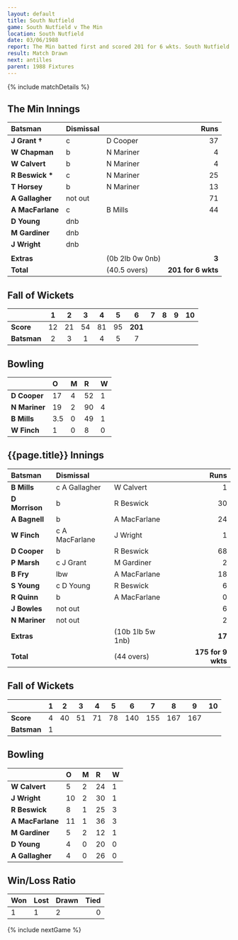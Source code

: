 ```yaml
---
layout: default
title: South Nutfield
game: South Nutfield v The Min
location: South Nutfield
date: 03/06/1988
report: The Min batted first and scored 201 for 6 wkts. South Nutfield were 175 for 9 wkts when time ran out
result: Match Drawn
next: antilles
parent: 1988 Fixtures
---
```


{% include matchDetails %}

## The Min Innings

| Batsman | Dismissal |  | Runs |
|:---|:---|---|---:|
| **J Grant &#8224;** | c | D Cooper | 37 |
| **W Chapman** | b | N Mariner | 4 |
| **W Calvert** | b | N Mariner | 4 |
| **R Beswick &#42;** | c | N Mariner | 25 |
| **T Horsey** | b  | N Mariner | 13 |
| **A Gallagher** | not out |  | 71 |
| **A MacFarlane** | c | B Mills | 44 |
| **D Young** | dnb |  |  |
| **M Gardiner** | dnb |  |  |
| **J Wright** | dnb |  |  |
|  |  |  |  |
| **Extras** | | (0b 2lb 0w 0nb) | **3** |
| **Total** | | (40.5 overs) | **201 for 6 wkts** |

## Fall of Wickets

| | 1 | 2 | 3 | 4 | 5 | 6 | 7 | 8 | 9 | 10 |
|---|:---:|:---:|:---:|:---:|:---:|:---:|:---:|:---:|:---:|:---:|
| **Score** | 12 | 21 | 54 | 81 | 95 | **201** |  |  |  |  |
| **Batsman** | 2 | 3 | 1 | 4 | 5 | 7 |  |  |  |  |

## Bowling

| | O | M | R | W |
|---|:---|:---|:---|:---|
| **D Cooper** | 17 | 4 | 52 | 1 |
| **N Mariner** | 19 | 2 | 90 | 4 |
| **B Mills** | 3.5 | 0 | 49 | 1 |
| **W Finch** | 1 | 0 | 8 | 0 |

## {{page.title}} Innings

| Batsman | Dismissal |  | Runs |
|:---|:---|---|---:|
| **B Mills** | c A Gallagher | W Calvert | 1 |
| **D Morrison** | b | R Beswick | 30 |
| **A Bagnell** | b | A MacFarlane | 24 |
| **W Finch** | c A MacFarlane | J Wright | 1 |
| **D Cooper** | b | R Beswick | 68 |
| **P Marsh** | c J Grant | M Gardiner | 2 |
| **B Fry** | lbw | A MacFarlane | 18 |
| **S Young** | c D Young | R Beswick | 6 |
| **R Quinn** | b | A MacFarlane | 0 |
| **J Bowles** | not out |  | 6 |
| **N Mariner** | not out |  | 2 |
| **Extras** | | (10b 1lb 5w 1nb) | **17** |
| **Total** | | (44 overs) | **175 for 9 wkts** |

## Fall of Wickets

| | 1 | 2 | 3 | 4 | 5 | 6 | 7 | 8 | 9 | 10 |
|---|:---:|:---:|:---:|:---:|:---:|:---:|:---:|:---:|:---:|:---:|
| **Score** | 4 | 40 | 51 | 71 | 78 | 140 | 155 | 167 | 167 |  |
| **Batsman** | 1 |  |  |  |  |  |  |  |  |  |

## Bowling

| | O | M | R | W |
|---|:---|:---|:---|:---|
| **W Calvert** | 5 | 2 | 24 | 1 |
| **J Wright** | 10 | 2 | 30 | 1 |
| **R Beswick** | 8 | 1 | 25 | 3 |
| **A MacFarlane** | 11 | 1 | 36 | 3 |
| **M Gardiner** | 5 | 2 | 12 | 1 |
| **D Young** | 4 | 0 | 20 | 0 |
| **A Gallagher** | 4 | 0 | 26 | 0 |

## Win/Loss Ratio

| Won | Lost | Drawn | Tied |
|:---|:---|:---|---:|
| 1 | 1 | 2 | 0 |

{% include nextGame %}